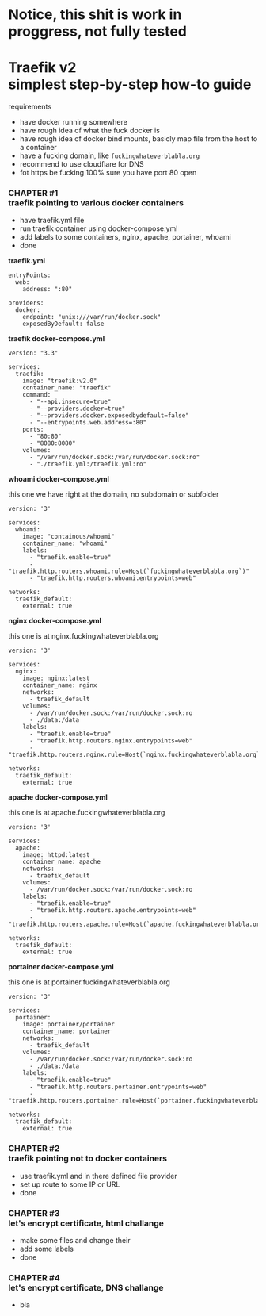 # Notice, this shit is work in proggress, not fully tested

# Traefik v2 </br>simplest step-by-step how-to guide

requirements

- have docker running somewhere
- have rough idea of what the fuck docker is
- have rough idea of docker bind mounts, basicly map file from the host to a container
- have a fucking domain, like `fuckingwhateverblabla.org`
- recommend to use cloudflare for DNS
- fot https be fucking 100% sure you have port 80 open

### CHAPTER #1 </br>traefik pointing to various docker containers

- have traefik.yml file
- run traefik container using docker-compose.yml
- add labels to some containers, nginx, apache, portainer, whoami
- done

**traefik.yml**

```
entryPoints:
  web:
    address: ":80"

providers:
  docker:
    endpoint: "unix:///var/run/docker.sock"
    exposedByDefault: false
```

**traefik docker-compose.yml**
```
version: "3.3"

services:
  traefik:
    image: "traefik:v2.0"
    container_name: "traefik"
    command:
      - "--api.insecure=true"
      - "--providers.docker=true"
      - "--providers.docker.exposedbydefault=false"
      - "--entrypoints.web.address=:80"
    ports:
      - "80:80"
      - "8080:8080"
    volumes:
      - "/var/run/docker.sock:/var/run/docker.sock:ro"
      - "./traefik.yml:/traefik.yml:ro"

````

**whoami docker-compose.yml**

this one we have right at the domain, no subdomain or subfolder

```
version: '3'

services:
  whoami:
    image: "containous/whoami"
    container_name: "whoami"
    labels:
      - "traefik.enable=true"
      - "traefik.http.routers.whoami.rule=Host(`fuckingwhateverblabla.org`)"
      - "traefik.http.routers.whoami.entrypoints=web"

networks:
  traefik_default:
    external: true
```

**nginx docker-compose.yml**

this one is at nginx.fuckingwhateverblabla.org

```
version: '3'

services:
  nginx:
    image: nginx:latest
    container_name: nginx
    networks:
      - traefik_default
    volumes:
      - /var/run/docker.sock:/var/run/docker.sock:ro
      - ./data:/data
    labels:
      - "traefik.enable=true"
      - "traefik.http.routers.nginx.entrypoints=web"
      - "traefik.http.routers.nginx.rule=Host(`nginx.fuckingwhateverblabla.org`)"

networks:
  traefik_default:
    external: true
````

**apache docker-compose.yml**

this one is at apache.fuckingwhateverblabla.org

```
version: '3'

services:
  apache:
    image: httpd:latest
    container_name: apache
    networks:
      - traefik_default
    volumes:
      - /var/run/docker.sock:/var/run/docker.sock:ro
    labels:
      - "traefik.enable=true"
      - "traefik.http.routers.apache.entrypoints=web"
      - "traefik.http.routers.apache.rule=Host(`apache.fuckingwhateverblabla.org)"

networks:
  traefik_default:
    external: true
```

**portainer docker-compose.yml**

this one is at portainer.fuckingwhateverblabla.org

```
version: '3'

services:
  portainer:
    image: portainer/portainer
    container_name: portainer
    networks:
      - traefik_default
    volumes:
      - /var/run/docker.sock:/var/run/docker.sock:ro
      - ./data:/data
    labels:
      - "traefik.enable=true"
      - "traefik.http.routers.portainer.entrypoints=web"
      - "traefik.http.routers.portainer.rule=Host(`portainer.fuckingwhateverblabla.org`)"

networks:
  traefik_default:
    external: true

```

### CHAPTER #2 </br>traefik pointing not to docker containers

- use traefik.yml and in there defined file provider
- set up route to some IP or URL
- done

### CHAPTER #3 </br>let's encrypt certificate, html challange

- make some files and change their 
- add some labels
- done

### CHAPTER #4 </br>let's encrypt certificate, DNS challange

- bla
